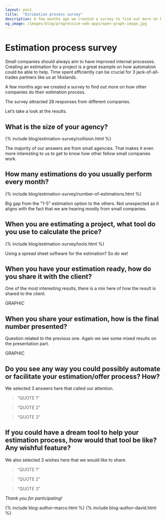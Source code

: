 ```yaml
---
layout: post
title:  "Estimation process survey"
description: A few months ago we created a survey to find out more on how other companies do their estimation process.
og_image: /images/blog/progressive-web-apps/open-graph-image.jpg
---
```


# Estimation process survey

Small companies should always aim to have improved internal processes. Creating an estimation for a project is a great example on how automation could be able to help. Time spent efficiently can be crucial for 3 jack-of-all-trades partners like us at 14islands.

A few months ago we created a survey to find out more on how other companies do their estimation process.

The survey attracted 28 responses from different companies.

Let’s take a look at the results.

## What is the size of your agency?

{% include blog/estimation-survey/collision.html %}

The majority of our answers are from small agencies. That makes it even more interesting to us to get to know how other fellow small companies work.

## How many estimations do you usually perform every month?

{% include blog/estimation-survey/number-of-estimations.html %}

Big gap from the "1-5" estimation option to the others. Not unexpected as it aligns with the fact that we are hearing mostly from small companies.

## When you are estimating a project, what tool do you use to calculate the price?

{% include blog/estimation-survey/tools.html %}

Using a spread sheet software for the estimation? So do we!

## When you have your estimation ready, how do you share it with the client?

One of the most interesting results, there is a mix here of how the result is shared to the client.

GRAPHIC

## When you share your estimation, how is the final number presented?

Question related to the previous one. Again we see some mixed results on the presentation part.

GRAPHIC

## Do you see any way you could possibly automate or facilitate your estimation/offer process? How?

We selected 3 answers here that called our attention.

> “QUOTE 1”

> “QUOTE 2”

> “QUOTE 3”

## If you could have a dream tool to help your estimation process, how would that tool be like? Any wishful feature?

We also selected 3 wishes here that we would like to share.

> “QUOTE 1”

> “QUOTE 2”

> “QUOTE 3”

*Thank you for participating!*

{% include blog-author-marco.html %}
{% include blog-author-david.html %}
